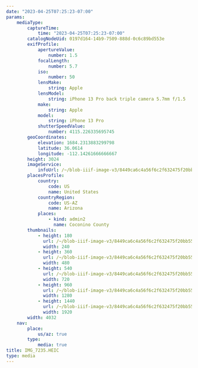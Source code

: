 ```yaml
---
date: "2023-04-25T07:25:23-07:00"
params:
    mediaType:
        captureTime:
            time: "2023-04-25T07:25:23-07:00"
        catalogNodeUid: 0197d164-14b9-7509-888d-0c6c89bd553e
        exifProfile:
            apertureValue:
                number: 1.5
            focalLength:
                number: 5.7
            iso:
                number: 50
            lensMake:
                string: Apple
            lensModel:
                string: iPhone 13 Pro back triple camera 5.7mm f/1.5
            make:
                string: Apple
            model:
                string: iPhone 13 Pro
            shutterSpeedValue:
                number: 4115.226335695745
        geoCoordinates:
            elevation: 1684.2313883299798
            latitude: 36.0614
            longitude: -112.14261666666667
        height: 3024
        imageService:
            infoUrl: /~/blob-iiif-image-v3/8449ca6c4a56f6c2f632475f20bb55f4531ec397538e26743f96cd05494342ba/info.json
        placesProfile:
            country:
                code: US
                name: United States
            countryRegion:
                code: US-AZ
                name: Arizona
            places:
                - kind: admin2
                  name: Coconino County
        thumbnails:
            - height: 180
              url: /~/blob-iiif-image-v3/8449ca6c4a56f6c2f632475f20bb55f4531ec397538e26743f96cd05494342ba/full/240%2C180/0/default.jpg
              width: 240
            - height: 360
              url: /~/blob-iiif-image-v3/8449ca6c4a56f6c2f632475f20bb55f4531ec397538e26743f96cd05494342ba/full/480%2C360/0/default.jpg
              width: 480
            - height: 540
              url: /~/blob-iiif-image-v3/8449ca6c4a56f6c2f632475f20bb55f4531ec397538e26743f96cd05494342ba/full/720%2C540/0/default.jpg
              width: 720
            - height: 960
              url: /~/blob-iiif-image-v3/8449ca6c4a56f6c2f632475f20bb55f4531ec397538e26743f96cd05494342ba/full/1280%2C960/0/default.jpg
              width: 1280
            - height: 1440
              url: /~/blob-iiif-image-v3/8449ca6c4a56f6c2f632475f20bb55f4531ec397538e26743f96cd05494342ba/full/1920%2C1440/0/default.jpg
              width: 1920
        width: 4032
    nav:
        place:
            us/az: true
        type:
            media: true
title: IMG_7235.HEIC
type: media
---
```


